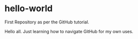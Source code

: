 # hello-world
First Repository as per the GitHub tutorial.

Hello all. Just learning how to navigate GitHub for my own uses. 
